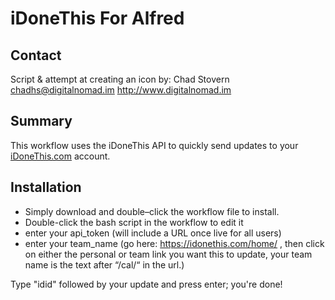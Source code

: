 # iDoneThis For Alfred

## Contact
Script & attempt at creating an icon by:
Chad Stovern
<chadhs@digitalnomad.im>
<http://www.digitalnomad.im>

## Summary

This workflow uses the iDoneThis API to quickly send updates to your [iDoneThis.com](http://idonethis.com) account.

## Installation

- Simply download and double–click the workflow file to install.
- Double-click the bash script in the workflow to edit it
- enter your api_token (will include a URL once live for all users)
- enter your team_name (go here: https://idonethis.com/home/ , then click on either the personal or team link you want this to update, your team name is the text after “/cal/“ in the url.)

Type "idid" followed by your update and press enter; you're done!
